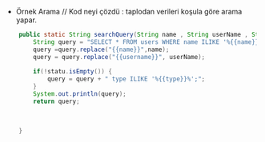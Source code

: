 - Örnek Arama
// Kod neyi çözdü : taplodan verileri koşula göre arama yapar.
``` JAVA
	public static String searchQuery(String name , String userName , String statu) {
		String query = "SELECT * FROM users WHERE name ILIKE '%{{name}}%' AND  username ILIKE '%{{username}}%'";
		query =query.replace("{{name}}",name);
		query = query.replace("{{username}}", userName);
		
		if(!statu.isEmpty()) {
			query = query + " type ILIKE '%{{type}}%';";
		}
		System.out.println(query);
		return query;
		
		
		
	}


```
